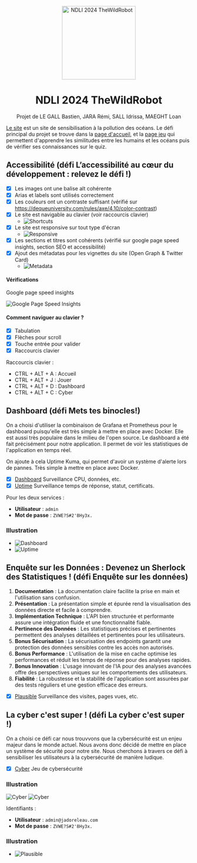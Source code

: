 <div align="center">
  <img width=200 alt="NDLI 2024 TheWildRobot" src="./src/assets/logo.png">

  # NDLI 2024 TheWildRobot

  Projet de  LE GALL Bastien, JARA Rémi, SALL Idrissa, MAEGHT Loan

</div>


[Le site](https://jadoreleau.com/) est un site de sensibilisation à la pollution des océans.
Le défi principal du projet se trouve dans la [page d'accueil](https://jadoreleau.com/index.html), et la [page jeu](https://jadoreleau.com/jouer.html) qui permettent d'apprendre les similitudes entre les humains et les océans puis de vérifier ses connaissances sur le quiz.

## Accessibilité (défi L’accessibilité au cœur du développement : relevez le défi !)

-   [x] Les images ont une balise alt cohérente
-   [x] Arias et labels sont utilisés correctement
-   [x] Les couleurs ont un contraste suffisant (vérifié sur https://dequeuniversity.com/rules/axe/4.10/color-contrast)
-   [x] Le site est navigable au clavier (voir raccourcis clavier)
    -   ![Shortcuts](./shortcuts.png)
-   [x] Le site est responsive sur tout type d'écran
    -   ![Responsive](./responsive.png)
-   [x] Les sections et titres sont cohérents (vérifié sur google page speed insights, section SEO et accessibilité)
-   [x] Ajout des métadatas pour les vignettes du site (Open Graph & Twitter Card)
    -   ![Metadata](./metadata.png)

#### Vérifications

Google page speed insights

![Google Page Speed Insights](./google-insight.png)

#### Comment naviguer au clavier ?

-   [x] Tabulation
-   [x] Flèches pour scroll
-   [x] Touche entrée pour valider
-   [x] Raccourcis clavier

Raccourcis clavier :

-   CTRL + ALT + A : Accueil
-   CTRL + ALT + J : Jouer
-   CTRL + ALT + D : Dashboard
-   CTRL + ALT + C : Cyber

## Dashboard (défi Mets tes binocles!)

On a choisi d'utiliser la combinaison de Grafana et Prometheus pour le dashboard puisqu'elle est très simple à mettre en place avec Docker. Elle est aussi très populaire dans le milieu de l'open source.
Le dashboard a été fait précisément pour notre application. Il permet de voir les statistiques de l'application en temps réel.

On ajoute à cela Uptime Kuma, qui permet d'avoir un système d'alerte lors de pannes. Très simple à mettre en place avec Docker.

-   [x] [Dashboard](https://dash.jadoreleau.com/d/ce6270f3b0xdsf/main-dash?orgId=1&from=now-15m) Surveillance CPU, données, etc.
-   [x] [Uptime](https://uptime.jadoreleau.com/dashboard/1) Surveillance temps de réponse, statut, certificats.

Pour les deux services :

-   **Utilisateur** : `admin`
-   **Mot de passe** : `ZVWE?S#2'8Hy3x.`

### Illustration

-   ![Dashboard](./dashboard.png)
-   ![Uptime](./uptime.png)

## Enquête sur les Données : Devenez un Sherlock des Statistiques ! (défi Enquête sur les données)

1. **Documentation** : La documentation claire facilite la prise en main et l'utilisation sans confusion.
2. **Présentation** : La présentation simple et épurée rend la visualisation des données directe et facile à comprendre.
3. **Implémentation Technique** : L'API bien structurée et performante assure une intégration fluide et une fonctionnalité fiable.
4. **Pertinence des Données** : Les statistiques précises et pertinentes permettent des analyses détaillées et pertinentes pour les utilisateurs.
5. **Bonus Sécurisation** : La sécurisation des endpoints garantit une protection des données sensibles contre les accès non autorisés.
6. **Bonus Performance** : L'utilisation de la mise en cache optimise les performances et réduit les temps de réponse pour des analyses rapides.
7. **Bonus Innovation** : L'usage innovant de l'IA pour des analyses avancées offre des perspectives uniques sur les comportements des utilisateurs.
8. **Fiabilité** : La robustesse et la stabilité de l'application sont assurées par des tests réguliers et une gestion efficace des erreurs.

-   [x] [Plausible](https://plausible.jadoreleau.com) Surveillance des visites, pages vues, etc.

## La cyber c'est super ! (défi La cyber c'est super !)
On a choisi ce défi car nous trouvvons que la cybersécurité est un enjeu majeur dans le monde actuel. Nous avons donc décidé de mettre en place un système de sécurité pour notre site. Nous cherchons à travers ce défi à sensibiliser les utilisateurs à la cybersécurité de manière ludique.

-   [x] [Cyber](https://jadoreleau.com/cyber-cest-super.html) Jeu de cybersécurité

### Illustration

![Cyber](./cyber.png)
![Cyber](./cyber2.png)



Identifiants :

-   **Utilisateur** : `admin@jadoreleau.com`
-   **Mot de passe** : `ZVWE?S#2'8Hy3x.`

### Illustration

-   ![Plausible](./analytics.png)
